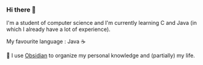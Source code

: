 ### Hi there 👋

I'm a student of computer science and I'm currently learning C and Java (in which I already have a lot of experience).

My favourite language : Java ☕

:brain: I use [Obsidian](https://obsidian.md) to organize my personal knowledge and (partially) my life.
